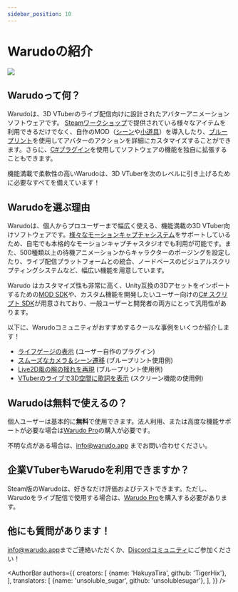 ```yaml
---
sidebar_position: 10
---
```


# Warudoの紹介

![](/doc-img/intro-cover.jpg)

## Warudoって何？

Warudoは、3D VTuberのライブ配信向けに設計されたアバターアニメーションソフトウェアです。
[Steamワークショップ](https://steamcommunity.com/app/2079120/workshop/)で提供されている様々なアイテムを利用できるだけでなく、自作のMOD（[シーン](modding/environment-mod.md)や[小道具](modding/prop-mod.md)）を導入したり、[ブループリント](blueprints/overview)を使用してアバターのアクションを詳細にカスタマイズすることができます。さらに、[C#プラグイン](modding/mod-sdk#custom-scripts)を使用してソフトウェアの機能を独自に拡張することもできます。

機能満載で柔軟性の高いWarudoは、3D VTuberを次のレベルに引き上げるために必要なすべてを備えています！

## Warudoを選ぶ理由

Warudoは、個人からプロユーザーまで幅広く使える、機能満載の3D VTuber向けソフトウェアです。[様々なモーションキャプチャシステム](mocap/overview.md)をサポートしているため、自宅でも本格的なモーションキャプチャスタジオでも利用が可能です。また、500種類以上の待機アニメーションからキャラクターのポージングを設定したり、ライブ配信プラットフォームとの統合、ノードベースのビジュアルスクリプティングシステムなど、幅広い機能を用意しています。

Warudo はカスタマイズ性も非常に高く、Unity互換の3Dアセットをインポートするための[MOD SDK](modding/mod-sdk.md)や、カスタム機能を開発したいユーザー向けの[C# スクリプト SDK](scripting/overview.md)が用意されており、一般ユーザーと開発者の両方にとって汎用性があります。

以下に、Warudoコミュニティがおすすめするクールな事例をいくつか紹介します！

- [ライフゲージの表示](https://twitter.com/FelineEntity/status/1688245064328179712/) (ユーザー自作のプラグイン)
- [スムーズなカメラ＆シーン遷移](https://twitter.com/CaelesArkay/status/1695941921422606532/) (ブループリント使用例)
- [Live2D風の腕の揺れを再現](https://twitter.com/hakuyalabs/status/1705754833838281181/) (ブループリント使用例)
- [VTuberのライブで3D空間に歌詞を表示](https://twitter.com/lucas_VTuber/status/1714576354983952486/) (スクリーン機能の使用例)

## Warudoは無料で使えるの？

個人ユーザーは基本的に**無料**で使用できます。法人利用、または高度な機能サポートが必要な場合は[Warudo Pro](pro.md)の購入が必要です。

不明な点がある場合は、[info@warudo.app](mailto:info@warudo.app) までお問い合わせください。

## 企業VTuberもWarudoを利用できますか？

Steam版のWarudoは、好きなだけ評価およびテストできます。ただし、Warudoをライブ配信で使用する場合は、[Warudo Pro](pro.md)を購入する必要があります。

## 他にも質問があります！

[info@warudo.app](mailto:info@warudo.app)までご連絡いただくか、[Discordコミュニティ](https://discord.gg/warudo)にご参加ください！

<AuthorBar authors={{
  creators: [
    {name: 'HakuyaTira', github: 'TigerHix'},
  ],
  translators: [
    {name: 'unsoluble_sugar', github: 'unsolublesugar'},
  ],
}} />